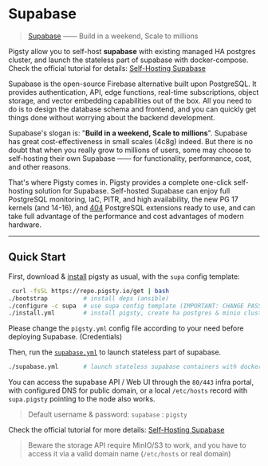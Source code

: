 # Supabase

> [Supabase](https://supabase.com/) —— Build in a weekend, Scale to millions

Pigsty allow you to self-host **supabase** with existing managed HA postgres cluster, and launch the stateless part of supabase with docker-compose.
Check the official tutorial for details: [Self-Hosting Supabase](https://pigsty.io/blog/db/supabase/)

Supabase is the open-source Firebase alternative built upon PostgreSQL.
It provides authentication, API, edge functions, real-time subscriptions, object storage, and vector embedding capabilities out of the box.
All you need to do is to design the database schema and frontend, and you can quickly get things done without worrying about the backend development.

Supabase's slogan is: "**Build in a weekend, Scale to millions**". Supabase has great cost-effectiveness in small scales (4c8g) indeed.
But there is no doubt that when you really grow to millions of users, some may choose to self-hosting their own Supabase —— for functionality, performance, cost, and other reasons.

That's where Pigsty comes in. Pigsty provides a complete one-click self-hosting solution for Supabase.
Self-hosted Supabase can enjoy full PostgreSQL monitoring, IaC, PITR, and high availability, the new PG 17 kernels (and 14-16),
and [404](https://pigsty.io/ext/list) PostgreSQL extensions ready to use, and can take full advantage of the performance and cost advantages of modern hardware.



-------

## Quick Start

First, download & [install](/docs/setup/install) pigsty as usual, with the `supa` config template:

```bash
 curl -fsSL https://repo.pigsty.io/get | bash
./bootstrap          # install deps (ansible)
./configure -c supa  # use supa config template (IMPORTANT: CHANGE PASSWORDS!)
./install.yml        # install pigsty, create ha postgres & minio clusters 
```

Please change the `pigsty.yml` config file according to your need before deploying Supabase. (Credentials)

Then, run the [`supabase.yml`](https://github.com/Vonng/pigsty/blob/main/supabase.yml) to launch stateless part of supabase.

```bash
./supabase.yml       # launch stateless supabase containers with docker compose
```

You can access the supabase API / Web UI through the `80/443` infra portal,
with configured DNS for public domain, or a local `/etc/hosts` record with `supa.pigsty` pointing to the node also works.

> Default username & password: `supabase` : `pigsty`

Check the official tutorial for more details: [Self-Hosting Supabase](https://pigsty.io/docs/kernel/supabase)

> Beware the storage API require MinIO/S3 to work, and you have to access it via a valid domain name (`/etc/hosts` or real domain)